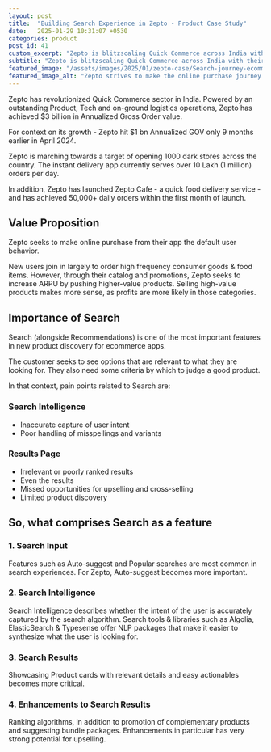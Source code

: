 ```yaml
---
layout: post
title:  "Building Search Experience in Zepto - Product Case Study"
date:   2025-01-29 10:31:07 +0530
categories: product
post_id: 41
custom_excerpt: "Zepto is blitzscaling Quick Commerce across India with their 10min delivery value proposition"
subtitle: "Zepto is blitzscaling Quick Commerce across India with their 10min delivery value proposition"
featured_image: "/assets/images/2025/01/zepto-case/Search-journey-ecommerce-Zepto.webp"
featured_image_alt: "Zepto strives to make the online purchase journey ever more frictionless" 
---
```


Zepto has revolutionized Quick Commerce sector in India. Powered by an outstanding Product, Tech and on-ground logistics operations, Zepto has achieved $3 billion in Annualized Gross Order value.

For context on its growth - Zepto hit $1 bn Annualized GOV only 9 months earlier in April 2024.

Zepto is marching towards a target of opening 1000 dark stores across the country. The instant delivery app currently serves over 10 Lakh (1 million) orders per day.

In addition, Zepto has launched Zepto Cafe - a quick food delivery service - and has achieved 50,000+ daily orders within the first month of launch.

## Value Proposition

Zepto seeks to make online purchase from their app the default user behavior. 

New users join in largely to order high frequency consumer goods & food items. However, through their catalog and promotions, Zepto seeks to increase ARPU by pushing higher-value products. Selling high-value products makes more sense, as profits are more likely in those categories.

## Importance of Search

Search (alongside Recommendations) is one of the most important features in new product discovery for ecommerce apps.

The customer seeks to see options that are relevant to what they are looking for. They also need some criteria by which to judge a good product.

In that context, pain points related to Search are:

### Search Intelligence ###
- Inaccurate capture of user intent
- Poor handling of misspellings and variants

### Results Page ###
- Irrelevant or poorly ranked results
- Even the results
- Missed opportunities for upselling and cross-selling
- Limited product discovery

## So, what comprises Search as a feature

### 1. Search Input
Features such as Auto-suggest and Popular searches are most common in search experiences. For Zepto, Auto-suggest becomes more important.

### 2. Search Intelligence
Search Intelligence describes whether the intent of the user is accurately captured by the search algorithm. Search tools & libraries such as Algolia, ElasticSearch & Typesense offer NLP packages that make it easier to synthesize what the user is looking for.

### 3. Search Results
Showcasing Product cards with relevant details and easy actionables becomes more critical.

### 4. Enhancements to Search Results
Ranking algorithms, in addition to promotion of complementary products and suggesting bundle packages. Enhancements in particular has very strong potential for upselling.

